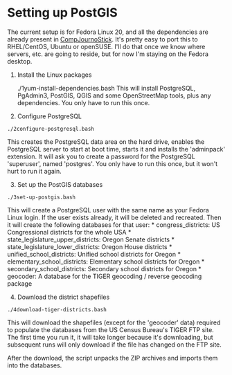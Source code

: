 # Setting up PostGIS

The current setup is for Fedora Linux 20, and all the dependencies are already present in [CompJournoStick](http://znmeb.github.io/CompJournoStick/). It's pretty easy to port this to RHEL/CentOS, Ubuntu or openSUSE. I'll do that once we know where servers, etc. are going to reside, but for now I'm staying on the Fedora desktop.

1. Install the Linux packages

      ./1yum-install-dependencies.bash
This will install PostgreSQL, PgAdmin3, PostGIS, QGIS and some OpenStreetMap tools, plus any dependencies. You only have to run this once.
2. Configure PostgreSQL

```
./2configure-postgresql.bash
```
This creates the PostgreSQL data area on the hard drive, enables the PostgreSQL server to start at boot time, starts it and installs the 'adminpack' extension. It will ask you to create a password for the PostgreSQL 'superuser', named 'postgres'. You only have to run this once, but it won't hurt to run it again.

3. Set up the PostGIS databases

```
./3set-up-postgis.bash
```
This will create a PostgreSQL user with the same name as your Fedora Linux login. If the user exists already, it will be deleted and recreated. Then it will create the following databases for that user:
    * congress_districts: US Congressional districts for the whole USA
    * state_legislature_upper_districts: Oregon Senate districts
    * state_legislature_lower_districts: Oregon House districts
    * unified_school_districts: Unified school districts for Oregon
    * elementary_school_districts: Elementary school districts for Oregon
    * secondary_school_districts: Secondary school districts for Oregon
    * geocoder: A database for the TIGER geocoding / reverse geocoding package

4. Download the district shapefiles

```
./4download-tiger-districts.bash
```
This will download the shapefiles (except for the 'geocoder' data) required to populate the databases from the US Census Bureau's TIGER FTP site. The first time you run it, it will take longer because it's downloading, but subsequent runs will only download if the file has changed on the FTP site.

After the download, the script unpacks the ZIP archives and imports them into the databases.
